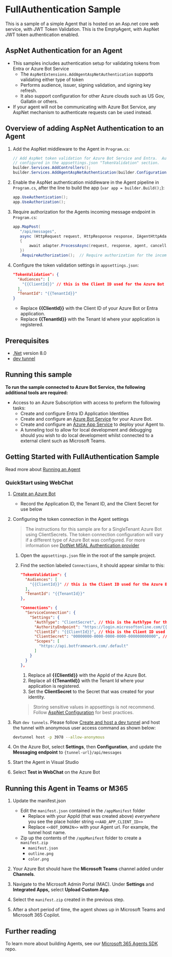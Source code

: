 ﻿# FullAuthentication Sample

This is a sample of a simple Agent that is hosted on an Asp.net core web service, with JWT Token Validation.  This is the EmptyAgent, with AspNet JWT token authentication enabled.

## AspNet Authentication for an Agent
- This samples includes authentication setup for validating tokens from Entra or Azure Bot Service
  - The `AspNetExtensions.AddAgentAspNetAuthentication` supports validating either type of token
  - Performs audience, issuer, signing validation, and signing key refresh.
  - It also support configuration for other Azure clouds such as US Gov, Gallatin or others.
- If your agent will not be communicating with Azure Bot Service, any AspNet mechanism to authenticate requests can be used instead.

## Overview of adding AspNet Authentication to an Agent
1. Add the AspNet middleware to the Agent in `Program.cs`:
   ```csharp
   // Add AspNet token validation for Azure Bot Service and Entra.  Authentication is
   // configured in the appsettings.json "TokenValidation" section.
   builder.Services.AddControllers();
   builder.Services.AddAgentAspNetAuthentication(builder.Configuration);
   ```
1. Enable the AspNet authentication middleware in the Agent pipeline in `Program.cs`, after the line to build the app (`var app = builder.Build();`):
   ```csharp
   app.UseAuthentication();
   app.UseAuthorization();
   ```
1. Require authorization for the Agents incoming message endpoint in `Program.cs`:
   ```csharp
   app.MapPost(
      "/api/messages",
      async (HttpRequest request, HttpResponse response, IAgentHttpAdapter adapter, IAgent agent, CancellationToken cancellationToken) =>
      {
          await adapter.ProcessAsync(request, response, agent, cancellationToken);
      })
      .RequireAuthorization();  // Require authorization for the incoming message endpoint
   ```
1. Configure the token validation settings in `appsettings.json`:
   ```json
   "TokenValidation": {
     "Audiences": [
       "{{ClientId}}" // this is the Client ID used for the Azure Bot
     ],
     "TenantId": "{{TenantId}}"
   }
   ```
   - Replace **{{ClientId}}** with the Client ID of your Azure Bot or Entra application.
   - Replace **{{TenantId}}** with the Tenant Id where your application is registered.

## Prerequisites

- [.Net](https://dotnet.microsoft.com/en-us/download/dotnet/8.0) version 8.0
- [dev tunnel](https://learn.microsoft.com/en-us/azure/developer/dev-tunnels/get-started?tabs=windows)

## Running this sample

**To run the sample connected to Azure Bot Service, the following additional tools are required:**

- Access to an Azure Subscription with access to preform the following tasks:
    - Create and configure Entra ID Application Identities
    - Create and configure an [Azure Bot Service](https://aka.ms/AgentsSDK-CreateBot) for your Azure Bot.
    - Create and configure an [Azure App Service](https://learn.microsoft.com/azure/app-service/) to deploy your Agent to.
    - A tunneling tool to allow for local development and debugging should you wish to do local development whilst connected to a external client such as Microsoft Teams.

## Getting Started with FullAuthentication Sample

Read more about [Running an Agent](../../../docs/HowTo/running-an-agent.md)

### QuickStart using WebChat

1. [Create an Azure Bot](https://aka.ms/AgentsSDK-CreateBot)
   - Record the Application ID, the Tenant ID, and the Client Secret for use below

1. Configuring the token connection in the Agent settings
   > The instructions for this sample are for a SingleTenant Azure Bot using ClientSecrets.  The token connection configuration will vary if a different type of Azure Bot was configured.  For more information see [DotNet MSAL Authentication provider](https://aka.ms/AgentsSDK-DotNetMSALAuth)

   1. Open the `appsettings.json` file in the root of the sample project.

   1. Find the section labeled `Connections`,  it should appear similar to this:

      ```json
      "TokenValidation": {
        "Audiences": [
          "{{ClientId}}" // this is the Client ID used for the Azure Bot
        ],
        "TenantId": "{{TenantId}}" 
      },
   
      "Connections": {
        "ServiceConnection": {
          "Settings": {
            "AuthType": "ClientSecret", // this is the AuthType for the connection, valid values can be found in Microsoft.Agents.Authentication.Msal.Model.AuthTypes.  The default is ClientSecret.
            "AuthorityEndpoint": "https://login.microsoftonline.com/{{TenantId}}",
            "ClientId": "{{ClientId}}", // this is the Client ID used for the connection.
            "ClientSecret": "00000000-0000-0000-0000-000000000000", // this is the Client Secret used for the connection.
            "Scopes": [
              "https://api.botframework.com/.default"
            ]
          }
        }
      },
      ```

      1. Replace all **{{ClientId}}** with the AppId of the Azure Bot.
      1. Replace all **{{TenantId}}** with the Tenant Id where your application is registered.
      1. Set the **ClientSecret** to the Secret that was created for your identity.
      
      > Storing sensitive values in appsettings is not recommend.  Follow [AspNet Configuration](https://learn.microsoft.com/en-us/aspnet/core/fundamentals/configuration/?view=aspnetcore-9.0) for best practices.

1. Run `dev tunnels`. Please follow [Create and host a dev tunnel](https://learn.microsoft.com/en-us/azure/developer/dev-tunnels/get-started?tabs=windows) and host the tunnel with anonymous user access command as shown below:

   ```bash
   devtunnel host -p 3978 --allow-anonymous
   ```

1. On the Azure Bot, select **Settings**, then **Configuration**, and update the **Messaging endpoint** to `{tunnel-url}/api/messages`

1. Start the Agent in Visual Studio

1. Select **Test in WebChat** on the Azure Bot

## Running this Agent in Teams or M365

1. Update the manifest.json
   - Edit the `manifest.json` contained in the `/appManifest` folder
     - Replace with your AppId (that was created above) *everywhere* you see the place holder string `<<AAD_APP_CLIENT_ID>>`
     - Replace `<<BOT_DOMAIN>>` with your Agent url.  For example, the tunnel host name.
   - Zip up the contents of the `/appManifest` folder to create a `manifest.zip`
     - `manifest.json`
     - `outline.png`
     - `color.png`

1. Your Azure Bot should have the **Microsoft Teams** channel added under **Channels**.

1. Navigate to the Microsoft Admin Portal (MAC). Under **Settings** and **Integrated Apps,** select **Upload Custom App**.

1. Select the `manifest.zip` created in the previous step. 

1. After a short period of time, the agent shows up in Microsoft Teams and Microsoft 365 Copilot.

## Further reading
To learn more about building Agents, see our [Microsoft 365 Agents SDK](https://github.com/microsoft/agents) repo.